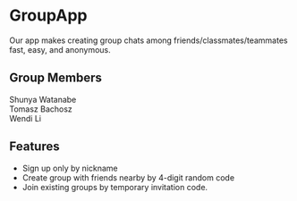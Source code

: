 # GroupApp
Our app makes creating group chats among friends/classmates/teammates fast, easy, and anonymous.

## Group Members
Shunya Watanabe <br/>
Tomasz Bachosz <br/>
Wendi Li

## Features
* Sign up only by nickname
* Create group with friends nearby by 4-digit random code
* Join existing groups by temporary invitation code. 

